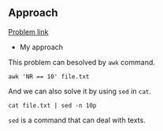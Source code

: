 ## Approach

[Problem link](https://leetcode.com/problems/tenth-line/)

- My approach

This problem can besolved by `awk` command.

```
awk 'NR == 10' file.txt
```

And we can also solve it by using `sed` in `cat`.

```
cat file.txt | sed -n 10p
```

`sed` is a command that can deal with texts.
